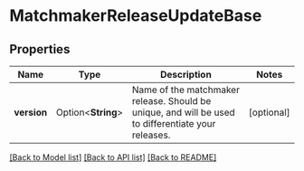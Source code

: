 # MatchmakerReleaseUpdateBase

## Properties

Name | Type | Description | Notes
------------ | ------------- | ------------- | -------------
**version** | Option<**String**> | Name of the matchmaker release. Should be unique, and will be used to differentiate your releases. | [optional]

[[Back to Model list]](../README.md#documentation-for-models) [[Back to API list]](../README.md#documentation-for-api-endpoints) [[Back to README]](../README.md)


